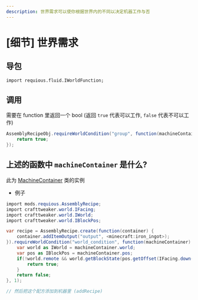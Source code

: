 ```yaml
---
description: 世界需求可以使你根据世界内的不同以决定机器工作与否
---
```


# \[细节\] 世界需求

## 导包

`import requious.fluid.IWorldFunction;`

## 调用

需要在 function 里返回一个 bool (返回 ``true`` 代表可以工作, ``false`` 代表不可以工作)

```csharp
AssemblyRecipeObj.requireWorldCondition("group", function(machineContainer) {
    return true;
});
```

## 上述的函数中 `machineContainer` 是什么?

此为 [MachineContainer](machine-container.md) 类的实例

* 例子

```csharp
import mods.requious.AssemblyRecipe;
import crafttweaker.world.IFacing;
import crafttweaker.world.IWorld;
import crafttweaker.world.IBlockPos;

var recipe = AssemblyRecipe.create(function(container) {
    container.addItemOutput("output", <minecraft:iron_ingot>);
}).requireWorldCondition("world_condition", function(machineContainer) {
    var world as IWorld = machineContainer.world;
    var pos as IBlockPos = machineContainer.pos;
    if(!world.remote && world.getBlockState(pos.getOffset(IFacing.down(), 1)) == <blockstate:minecraft:stone>){
        return true;
    }
    return false;
}, 1);

// 然后把这个配方添加到机器里 (addRecipe)

```
